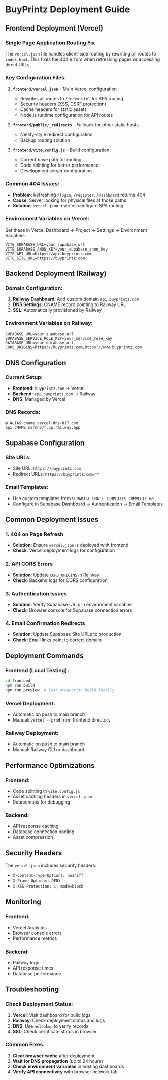 # BuyPrintz Deployment Guide

## Frontend Deployment (Vercel)

### Single Page Application Routing Fix

The `vercel.json` file handles client-side routing by rewriting all routes to `index.html`. This fixes the 404 errors when refreshing pages or accessing direct URLs.

### Key Configuration Files:

1. **`frontend/vercel.json`** - Main Vercel configuration
   - Rewrites all routes to `/index.html` for SPA routing
   - Security headers (XSS, CSRF protection)
   - Cache headers for static assets
   - Node.js runtime configuration for API routes

2. **`frontend/public/_redirects`** - Fallback for other static hosts
   - Netlify-style redirect configuration
   - Backup routing solution

3. **`frontend/vite.config.js`** - Build configuration
   - Correct base path for routing
   - Code splitting for better performance
   - Development server configuration

### Common 404 Issues:

- **Problem**: Refreshing `/login`, `/register`, `/dashboard` returns 404
- **Cause**: Server looking for physical files at those paths
- **Solution**: `vercel.json` rewrites configure SPA routing

### Environment Variables on Vercel:

Set these in Vercel Dashboard → Project → Settings → Environment Variables:

```
VITE_SUPABASE_URL=your_supabase_url
VITE_SUPABASE_ANON_KEY=your_supabase_anon_key
VITE_API_URL=https://api.buyprintz.com
VITE_SITE_URL=https://buyprintz.com
```

## Backend Deployment (Railway)

### Domain Configuration:

1. **Railway Dashboard**: Add custom domain `api.buyprintz.com`
2. **DNS Settings**: CNAME record pointing to Railway URL
3. **SSL**: Automatically provisioned by Railway

### Environment Variables on Railway:

```
SUPABASE_URL=your_supabase_url
SUPABASE_SERVICE_ROLE_KEY=your_service_role_key
DATABASE_URL=your_database_url
CORS_ORIGINS=https://buyprintz.com,https://www.buyprintz.com
```

## DNS Configuration

### Current Setup:
- **Frontend**: `buyprintz.com` → Vercel
- **Backend**: `api.buyprintz.com` → Railway
- **DNS**: Managed by Vercel

### DNS Records:
```
@ ALIAS cname.vercel-dns-017.com
api CNAME ssrmn57r.up.railway.app
```

## Supabase Configuration

### Site URLs:
- Site URL: `https://buyprintz.com`
- Redirect URLs: `https://buyprintz.com/**`

### Email Templates:
- Use custom templates from `SUPABASE_EMAIL_TEMPLATES_COMPLETE.md`
- Configure in Supabase Dashboard → Authentication → Email Templates

## Common Deployment Issues

### 1. 404 on Page Refresh
- **Solution**: Ensure `vercel.json` is deployed with frontend
- **Check**: Vercel deployment logs for configuration

### 2. API CORS Errors
- **Solution**: Update `CORS_ORIGINS` in Railway
- **Check**: Backend logs for CORS configuration

### 3. Authentication Issues
- **Solution**: Verify Supabase URLs in environment variables
- **Check**: Browser console for Supabase connection errors

### 4. Email Confirmation Redirects
- **Solution**: Update Supabase Site URLs to production
- **Check**: Email links point to correct domain

## Deployment Commands

### Frontend (Local Testing):
```bash
cd frontend
npm run build
npm run preview  # Test production build locally
```

### Vercel Deployment:
- Automatic on push to main branch
- Manual: `vercel --prod` from frontend directory

### Railway Deployment:
- Automatic on push to main branch
- Manual: Railway CLI or dashboard

## Performance Optimizations

### Frontend:
- Code splitting in `vite.config.js`
- Asset caching headers in `vercel.json`
- Sourcemaps for debugging

### Backend:
- API response caching
- Database connection pooling
- Asset compression

## Security Headers

The `vercel.json` includes security headers:
- `X-Content-Type-Options: nosniff`
- `X-Frame-Options: DENY`
- `X-XSS-Protection: 1; mode=block`

## Monitoring

### Frontend:
- Vercel Analytics
- Browser console errors
- Performance metrics

### Backend:
- Railway logs
- API response times
- Database performance

## Troubleshooting

### Check Deployment Status:
1. **Vercel**: Visit dashboard for build logs
2. **Railway**: Check deployment status and logs
3. **DNS**: Use `nslookup` to verify records
4. **SSL**: Check certificate status in browser

### Common Fixes:
1. **Clear browser cache** after deployment
2. **Wait for DNS propagation** (up to 24 hours)
3. **Check environment variables** in hosting dashboards
4. **Verify API connectivity** with browser network tab
